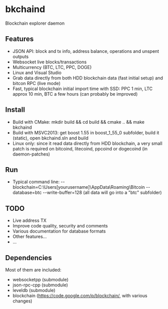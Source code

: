 # bkchaind

Blockchain explorer daemon

## Features
* JSON API: block and tx info, address balance, operations and unspent outputs
* Websocket live blocks/transactions
* Multicurrency (BTC, LTC, PPC, DOGE)
* Linux and Visual Studio
* Grab data directly from both HDD blockchain data (fast initial setup) and bitcon RPC (live mode)
* Fast, typical blockchain initial import time with SSD: PPC 1 min, LTC approx 10 min, BTC a few hours (can probably be improved)

## Install
* Build with CMake: mkdir build && cd build && cmake .. && make bkchaind
* Build with MSVC2013: get boost 1.55 in boost_1_55_0 subfolder, build it (static), open bkchaind.sln and build
* Linux only: since it read data directly from HDD blockchain, a very small patch is required on bitcoind, litecoind, ppcoind or dogecoind (in daemon-patches)

## Run
* Typical command line: --blockchain=C:\Users\[yourusername]\AppData\Roaming\Bitcoin --database=btc --write-buffer=128 (all data will go into a "btc" subfolder)

## TODO

* Live address TX
* Improve code quality, security and comments
* Various documentation for database formats
* Other features...
* ...

## Dependencies

Most of them are included:
* websocketpp (submodule)
* json-rpc-cpp (submodule)
* leveldb (submodule)
* blockchain (https://code.google.com/p/blockchain/, with various changes)
